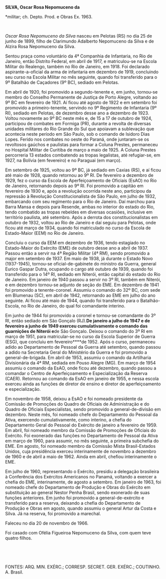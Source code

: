 **SILVA, Oscar Rosa Nepomuceno da**

\*militar; ch. Depto. Prod. e Obras Ex. 1963.

 

*Oscar Rosa Nepomuceno da Silva* nasceu em Pelotas (RS) no dia 25 de
junho de 1899, filho de Clarimundo Adalberto Nepomuceno da Silva e de
Alzira Rosa Nepomuceno da Silva.

Sentou praça como voluntário da 4ª Companhia de Infantaria, no Rio de
Janeiro, então Distrito Federal, em abril de 1917, e matriculou-se na
Escola Militar do Realengo, também no Rio de Janeiro, em 1918. Foi
declarado aspirante-a-oficial da arma de infantaria em dezembro de 1919,
concluindo seu curso na Escola Militar no mês seguinte, quando foi
transferido para o 9º Batalhão de Caçadores (9º BC), sediado em Pelotas.

Em abril de 1920, foi promovido a segundo-tenente e, em junho, tornou-se
membro do Conselho Permanente de Justiça de Porto Alegre, voltando ao 9º
BC em fevereiro de 1921. Aí ficou até agosto de 1922 e em setembro foi
promovido a primeiro-tenente, servindo no 9º Regimento de Infantaria (9º
RI), sediado em Pelotas, de dezembro desse ano a dezembro de 1923.
Voltou novamente ao 9º BC neste mês e, de 15 a 17 de outubro de 1924,
participou de combates em Formiga (PR), durante a revolta de diversas
unidades militares do Rio Grande do Sul que apoiavam a sublevação que
acontecia neste período em São Paulo, sob o comando de Isidoro Dias
Lopes. Ferido nos combates no oeste do Paraná, onde juntaram-se os
revoltosos gaúchos e paulistas para formar a Coluna Prestes, permaneceu
no Hospital Militar de Curitiba de março a maio de 1925. A Coluna
Prestes percorreria 13 estados combatendo as tropas legalistas, até
refugiar-se, em 1927, na Bolívia (em fevereiro) e no Paraguai (em
março).

Em setembro de 1925, voltou ao 9º BC, já sediado em Caxias (RS), e aí
ficou até maio de 1928, quando retornou ao 9º RI. De fevereiro a
dezembro de 1929, fez o curso da Escola de Aperfeiçoamento de Oficiais
(EsAO) no Rio de Janeiro, retornando depois ao 9º RI. Foi promovido a
capitão em fevereiro de 1930 e, após a revolução ocorrida neste ano,
participou da repressão à Revolução Constitucionalista de São Paulo, em
julho de 1932, embarcando com seu regimento para o Rio de Janeiro. Daí
marchou para Barra Mansa e depois para Resende, ambas no interior do
estado do Rio, tendo combatido as tropas rebeldes em diversas ocasiões,
inclusive em território paulista, até setembro. Após a derrota dos
constitucionalistas em outubro de 1932, voltou ao Rio de Janeiro e daí
seguiu para Pelotas, onde ficou até março de 1934, quando foi
matriculado no curso da Escola de Estado-Maior (EEM) no Rio de Janeiro.

Concluiu o curso da EEM em dezembro de 1936, tendo estagiado no
Estado-Maior do Exército (EME) de outubro desse ano a abril de 1937.
Passou então a servir na 4ª Região Militar (4ª RM), sendo promovido a
major em setembro de 1937. Em maio de 1938, já durante o Estado Novo
(1937-1945), tornou-se oficial-de-gabinete do ministro da Guerra,
general Eurico Gaspar Dutra, ocupando o cargo até outubro de 1939,
quando foi transferido para o 14º RI, sediado em Niterói, então capital
do estado do Rio de Janeiro. Em janeiro de 1940 passou a servir no 3º
RI, também em Niterói, e em dezembro tornou-se adjunto de seção do EME.
Em dezembro de 1941 foi promovido a tenente-coronel. Assumiu o comando
do 32º BC, com sede em Blumenau (SC), em abril de 1942, retornando ao
EME em julho do ano seguinte. Aí ficou até maio de 1944, quando foi
transferido para o Batalhão-Escola, no Rio de Janeiro, do qual foi
comandante interino.

Em junho de 1944 foi promovido a coronel e tornou-se comandante do 3º
RI, então sediado em São Gonçalo (RJ).****De janeiro a julho de 1947 e
de fevereiro a junho de 1949 exerceu cumulativamente o comando das
guarnições de Niterói e****de São Gonçalo. Deixou o comando do 3º RI em
março de 1951, para matricular-se no curso da Escola Superior de Guerra
(ESG), que concluiu em fevereiro****de 1952. Após o curso, permaneceu
adido ao Departamento de Pessoal da Guerra até setembro, quando passou a
adido na Secretaria Geral do Ministério da Guerra e foi promovido a
general-de-brigada. Em abril de 1953, assumiu o comando da Artilharia
Divisionária da 4ª RM, sediada em Pouso Alegre (MG). Em março de 1954
assumiu o comando da EsAO, onde ficou até dezembro, quando passou a
comandar o Centro de Aperfeiçoamento e Especialização da Reserva (CAER).
Retornou ao comando da EsAO em janeiro de 1955, e nessa escola exerceu
ainda as funções de diretor de ensino e diretor de aperfeiçoamento e
especialização.

Em novembro de 1958, deixou a EsAO e foi nomeado presidente da Comissão
de Promoções do Quadro de Oficiais de Administração e do Quadro de
Oficiais Especialistas, sendo promovido a general-de-divisão em
dezembro. Neste mês, foi nomeado chefe do Departamento do Pessoal da
Ativa, exercendo cumulativamente, como interino, a chefia do
Departamento Geral do Pessoal do Exército de janeiro a fevereiro de
1959. Em abril, foi nomeado membro da Comissão de Promoções de Oficiais
do Exército. Foi exonerado das funções no Departamento de Pessoal da
Ativa em março de 1960, para assumir, no mês seguinte, a primeira
subchefia do EME. Em agosto, foi nomeado membro da Comissão Mista
Brasil-Estados Unidos, cuja presidência exerceu interinamente de
novembro a dezembro de 1960 e de abril a maio de 1962. Ainda em abril,
chefiou interinamente o EME.

Em julho de 1960, representando o Exército, presidiu a delegação
brasileira à Conferência dos Exércitos Americanos no Panamá, voltando a
exercer a chefia do EME, interinamente, de agosto a setembro. Em janeiro
de 1963, foi nomeado chefe do Departamento de Produção e Obras do
Exército em substituição ao general Nestor Penha Brasil, sendo exonerado
de suas funções anteriores. Em junho foi promovido a general-de-exército
e transferido para a reserva, deixando a chefia do Departamento de
Produção e Obras em agosto, quando assumiu o general Artur da Costa e
Silva. Já na reserva, foi promovido a marechal.

Faleceu no dia 20 de novembro de 1966.

Foi casado com Ofélia Figueiroa Nepomuceno da Silva, com quem teve
quatro filhos.

 

 

FONTES: ARQ. MIN. EXÉRC.; CORRESP. SECRET. GER. EXÉRC.; COUTINHO. A.
Brasil.

 
